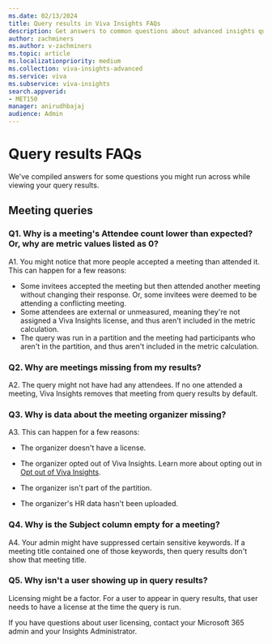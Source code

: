 ```yaml
---
ms.date: 02/13/2024
title: Query results in Viva Insights FAQs
description: Get answers to common questions about advanced insights query results
author: zachminers
ms.author: v-zachminers
ms.topic: article
ms.localizationpriority: medium 
ms.collection: viva-insights-advanced 
ms.service: viva 
ms.subservice: viva-insights 
search.appverid: 
- MET150 
manager: anirudhbajaj
audience: Admin
---
```


# Query results FAQs

We've compiled answers for some questions you might run across while viewing your query results. 

## Meeting queries

### Q1. Why is a meeting's Attendee count lower than expected? Or, why are metric values listed as 0?

A1. You might notice that more people accepted a meeting than attended it. This can happen for a few reasons:

* Some invitees accepted the meeting but then attended another meeting without changing their response. Or, some invitees were deemed to be attending a conflicting meeting.
* Some attendees are external or unmeasured, meaning they're not assigned a Viva Insights license, and thus aren't included in the metric calculation.
* The query was run in a partition and the meeting had participants who aren't in the partition, and thus aren't included in the metric calculation.

### Q2. Why are meetings missing from my results?

A2. The query might not have had any attendees. If no one attended a meeting, Viva Insights removes that meeting from query results by default. 

### Q3. Why is data about the meeting organizer missing?

A3. This can happen for a few reasons:

* The organizer doesn't have a license.

* The organizer opted out of Viva Insights. Learn more about opting out in [Opt out of Viva Insights](../../personal/use/opt-out-of-mya.md).
* The organizer isn't part of the partition.
* The organizer's HR data hasn't been uploaded.


### Q4. Why is the Subject column empty for a meeting?

A4. Your admin might have suppressed certain sensitive keywords. If a meeting title contained one of those keywords, then query results don't show that meeting title.

### Q5. Why isn't a user showing up in query results?

Licensing might be a factor. For a user to appear in query results, that user needs to have a license at the time the query is run.

If you have questions about user licensing, contact your Microsoft 365 admin and your Insights Administrator.